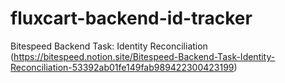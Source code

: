 # fluxcart-backend-id-tracker
Bitespeed Backend Task: Identity Reconciliation (https://bitespeed.notion.site/Bitespeed-Backend-Task-Identity-Reconciliation-53392ab01fe149fab989422300423199)
